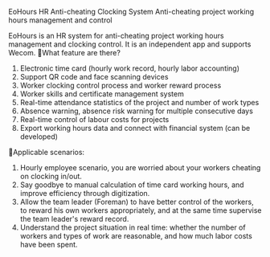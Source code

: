 EoHours HR Anti-cheating Clocking System
Anti-cheating project working hours management and control


EoHours is an HR system for anti-cheating project working hours management and clocking control. It is an independent app and supports Wecom.
What feature are there?
1. Electronic time card (hourly work record, hourly labor accounting)
2. Support QR code and face scanning devices
3. Worker clocking control process and worker reward process 
4. Worker skills and certificate management system
5. Real-time attendance statistics of the project and number of work types
6. Absence warning, absence risk warning for multiple consecutive days
7. Real-time control of labour costs for projects
8. Export working hours data and connect with financial system (can be developed)



Applicable scenarios:
1. Hourly employee scenario, you are worried about your workers cheating on clocking in/out.
2. Say goodbye to manual calculation of time card working hours, and improve efficiency through digitization.
3. Allow the team leader (Foreman) to have better control of the workers, to reward his own workers appropriately, and at the same time supervise the team leader's reward record.
4. Understand the project situation in real time: whether the number of workers and types of work are reasonable, and how much labor costs have been spent.
